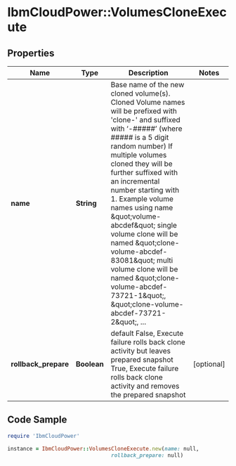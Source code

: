 # IbmCloudPower::VolumesCloneExecute

## Properties

Name | Type | Description | Notes
------------ | ------------- | ------------- | -------------
**name** | **String** | Base name of the new cloned volume(s). Cloned Volume names will be prefixed with &#39;clone-&#39;     and suffixed with ‘-#####’ (where ##### is a 5 digit random number) If multiple volumes cloned they will be further suffixed with an incremental number starting with 1.   Example volume names using name \&quot;volume-abcdef\&quot;   single volume clone will be named \&quot;clone-volume-abcdef-83081\&quot;   multi volume clone will be named \&quot;clone-volume-abcdef-73721-1\&quot;, \&quot;clone-volume-abcdef-73721-2\&quot;, ...  | 
**rollback_prepare** | **Boolean** | default False, Execute failure rolls back clone activity but leaves prepared snapshot True, Execute failure rolls back clone activity and removes the prepared snapshot  | [optional] 

## Code Sample

```ruby
require 'IbmCloudPower'

instance = IbmCloudPower::VolumesCloneExecute.new(name: null,
                                 rollback_prepare: null)
```


